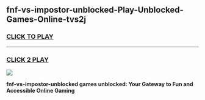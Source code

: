 
## fnf-vs-impostor-unblocked-Play-Unblocked-Games-Online-tvs2j
<h3>
<a href="https://premium76.site?title=fnf-vs-impostor-unblocked&ref=25A">CLICK TO PLAY</a></h3>
<hr>

<h3>
<a href="https://premium76.site?title=fnf-vs-impostor-unblocked&ref=25A">CLICK 2 PLAY</a>
  
</h3>

<a href="https://premium76.site?title=fnf-vs-impostor-unblocked&ref=25A"><img src="https://clearcache.store/games.png"></a>


**fnf-vs-impostor-unblocked games unblocked: Your Gateway to Fun and Accessible Online Gaming**
